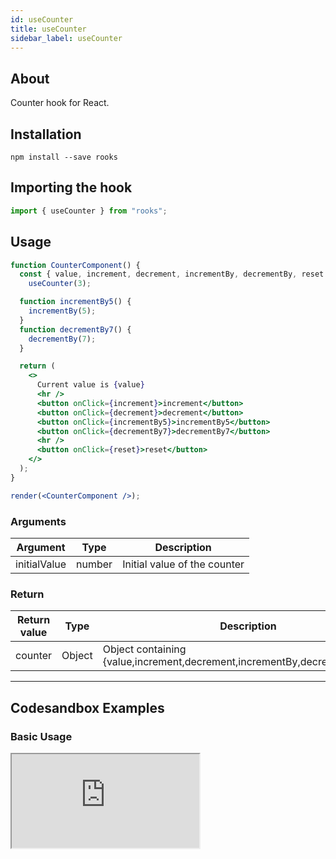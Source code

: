 ```yaml
---
id: useCounter
title: useCounter
sidebar_label: useCounter
---
```


## About

Counter hook for React.
<br/>

## Installation

    npm install --save rooks

## Importing the hook

```javascript
import { useCounter } from "rooks";
```

## Usage

```jsx
function CounterComponent() {
  const { value, increment, decrement, incrementBy, decrementBy, reset } =
    useCounter(3);

  function incrementBy5() {
    incrementBy(5);
  }
  function decrementBy7() {
    decrementBy(7);
  }

  return (
    <>
      Current value is {value}
      <hr />
      <button onClick={increment}>increment</button>
      <button onClick={decrement}>decrement</button>
      <button onClick={incrementBy5}>incrementBy5</button>
      <button onClick={decrementBy7}>decrementBy7</button>
      <hr />
      <button onClick={reset}>reset</button>
    </>
  );
}

render(<CounterComponent />);
```

### Arguments

| Argument     | Type   | Description                  |
| ------------ | ------ | ---------------------------- |
| initialValue | number | Initial value of the counter |

### Return

| Return value | Type   | Description                                                                 |
| ------------ | ------ | --------------------------------------------------------------------------- |
| counter      | Object | Object containing {value,increment,decrement,incrementBy,decrementBy,reset} |

---

## Codesandbox Examples

### Basic Usage

<iframe src="https://codesandbox.io/embed/useCounter-p5rks?fontsize=14&hidenavigation=1&module=%2Fsrc%2FApp.js&theme=dark"
     style={{
        width: "100%",
        height: 500,
        border: 0,
        borderRadius: 4,
        overflow: "hidden"
    }}
     title="useCounter"
     allow="accelerometer; ambient-light-sensor; camera; encrypted-media; geolocation; gyroscope; hid; microphone; midi; payment; usb; vr; xr-spatial-tracking"
     sandbox="allow-forms allow-modals allow-popups allow-presentation allow-same-origin allow-scripts"
/>

## Join Bhargav's discord server

You can click on the floating discord icon at the bottom right of the screen and talk to us in our server.
